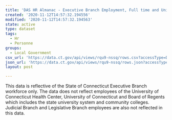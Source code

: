 ```yaml
---
title: 'DAS HR Almanac - Executive Branch Employment, Full time and Union Membership'
created: '2020-11-12T14:57:32.194556'
modified: '2020-11-12T14:57:32.194563'
state: active
type: dataset
tags:
  - Hr
  - Personne
groups:
  - Local Government
csv_url: 'https://data.ct.gov/api/views/rqu9-nssq/rows.csv?accessType=DOWNLOAD'
json_url: 'https://data.ct.gov/api/views/rqu9-nssq/rows.json?accessType=DOWNLOAD'
layout: post

---
```

This data is reflective of the State of Connecticut Executive Branch workforce only.  The data does not reflect employees of the University of Connecticut Health Center, University of Connecticut and Board of Regents which includes the state university system and community colleges.  Judicial Branch and Legislative Branch employees are also not reflected in this data.

